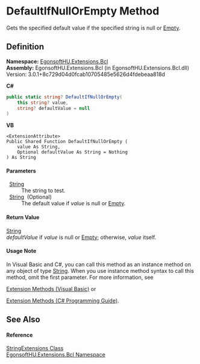 # DefaultIfNullOrEmpty Method


Gets the specified default value if the specified string is null or <a href="https://learn.microsoft.com/dotnet/api/system.string.empty" target="_blank" rel="noopener noreferrer">Empty</a>.



## Definition
**Namespace:** <a href="N_EgonsoftHU_Extensions_Bcl.md">EgonsoftHU.Extensions.Bcl</a>  
**Assembly:** EgonsoftHU.Extensions.Bcl (in EgonsoftHU.Extensions.Bcl.dll) Version: 3.0.1+8c729d04d0fcab10705485e5626d4fdebeaa818d

**C#**
``` C#
public static string? DefaultIfNullOrEmpty(
	this string? value,
	string? defaultValue = null
)
```
**VB**
``` VB
<ExtensionAttribute>
Public Shared Function DefaultIfNullOrEmpty ( 
	value As String,
	Optional defaultValue As String = Nothing
) As String
```



#### Parameters
<dl><dt>  <a href="https://learn.microsoft.com/dotnet/api/system.string" target="_blank" rel="noopener noreferrer">String</a></dt><dd>The string to test.</dd><dt>  <a href="https://learn.microsoft.com/dotnet/api/system.string" target="_blank" rel="noopener noreferrer">String</a>  (Optional)</dt><dd>The default value if <em>value</em> is null or <a href="https://learn.microsoft.com/dotnet/api/system.string.empty" target="_blank" rel="noopener noreferrer">Empty</a>.</dd></dl>

#### Return Value
<a href="https://learn.microsoft.com/dotnet/api/system.string" target="_blank" rel="noopener noreferrer">String</a>  
*defaultValue* if *value* is null or <a href="https://learn.microsoft.com/dotnet/api/system.string.empty" target="_blank" rel="noopener noreferrer">Empty</a>; otherwise, *value* itself.

#### Usage Note
In Visual Basic and C#, you can call this method as an instance method on any object of type <a href="https://learn.microsoft.com/dotnet/api/system.string" target="_blank" rel="noopener noreferrer">String</a>. When you use instance method syntax to call this method, omit the first parameter. For more information, see <a href="https://docs.microsoft.com/dotnet/visual-basic/programming-guide/language-features/procedures/extension-methods" target="_blank" rel="noopener noreferrer">

Extension Methods (Visual Basic)</a> or <a href="https://docs.microsoft.com/dotnet/csharp/programming-guide/classes-and-structs/extension-methods" target="_blank" rel="noopener noreferrer">

Extension Methods (C# Programming Guide)</a>.

## See Also


#### Reference
<a href="T_EgonsoftHU_Extensions_Bcl_StringExtensions.md">StringExtensions Class</a>  
<a href="N_EgonsoftHU_Extensions_Bcl.md">EgonsoftHU.Extensions.Bcl Namespace</a>  

